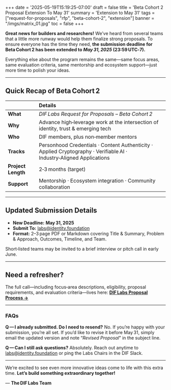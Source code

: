 +++
date = '2025-05-19T15:19:25-07:00'
draft = false
title = 'Beta Cohort 2 Proposal Extension To May 31'
summary = 'Extension to May 31'
tags = ["request-for-proposals", "rfp", "beta-cohort-2", "extension"]
banner = "/imgs/matrix_01.jpg"
toc = false
+++



**Great news for builders and researchers!**
We’ve heard from several teams that a little more runway would help them finalize strong proposals. To ensure everyone has the time they need, **the submission deadline for Beta Cohort 2 has been extended to _May 31, 2025_ (23:59 UTC‑7).**

Everything else about the program remains the same—same focus areas, same evaluation criteria, same mentorship and ecosystem support—just more time to polish your ideas.

---

## Quick Recap of Beta Cohort 2

| &nbsp; | Details |
| :--- | :--- |
| **What** | _DIF Labs Request for Proposals – Beta Cohort 2_ |
| **Why** | Advance high‑leverage work at the intersection of identity, trust & emerging tech |
| **Who** | DIF members, plus non‑member mentors |
| **Tracks** | Personhood Credentials · Content Authenticity · Applied Cryptography · Verifiable AI · Industry‑Aligned Applications |
| **Project Length** | 2‑3 months (target) |
| **Support** | Mentorship · Ecosystem integration · Community collaboration |

---

## Updated Submission Details

- **New Deadline:** **May 31, 2025**
- **Submit To:** [labs@identity.foundation](mailto:labs@identity.foundation)
- **Format:** 2–3 page PDF or Markdown covering Title & Summary, Problem & Approach, Outcomes, Timeline, and Team.

Short‑listed teams may be invited to a brief interview or pitch call in early June.

---

## Need a refresher?

The full call—including focus‑area descriptions, eligibility, proposal requirements, and evaluation criteria—lives here: **[DIF Labs Proposal Process →](https://identity.foundation)**

---

### FAQs

**Q — I already submitted. Do I need to resend?**
No. If you’re happy with your submission, you’re all set. If you’d like to revise it before May 31, simply email the updated version and note “_Revised Proposal_” in the subject line.

**Q — Can I still ask questions?**
Absolutely. Reach out anytime to [labs@identity.foundation](mailto:labs@identity.foundation) or ping the Labs Chairs in the DIF Slack.

---

We’re excited to see even more innovative ideas come to life with this extra time. **Let’s build something extraordinary together!**

— **The DIF Labs Team**
